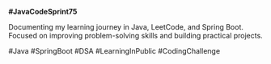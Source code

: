 <b>#JavaCodeSprint75</b>

Documenting my learning journey in Java, LeetCode, and Spring Boot. Focused on improving problem-solving skills and building practical projects.

#Java #SpringBoot #DSA #LearningInPublic #CodingChallenge
